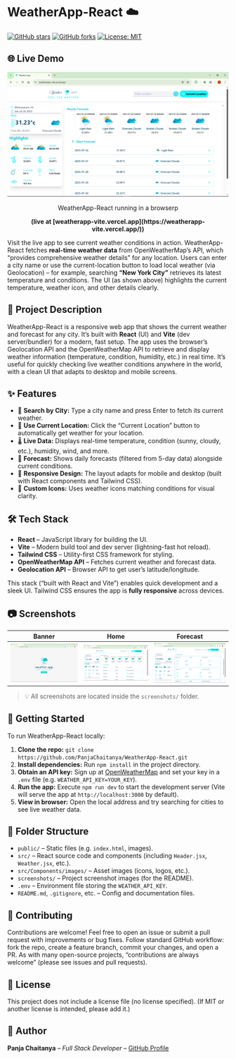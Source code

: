 # **WeatherApp-React** ☁️

[![GitHub stars](https://img.shields.io/github/stars/PanjaChaitanya/WeatherApp-React?style=social)](https://github.com/PanjaChaitanya/WeatherApp-React) [![GitHub forks](https://img.shields.io/github/forks/PanjaChaitanya/WeatherApp-React?style=social)](https://github.com/PanjaChaitanya/WeatherApp-React) [![License: MIT](https://img.shields.io/badge/License-MIT-green)]()

## 🌐 Live Demo
<div align="center">
  <img src="screenshots/Home.png" alt="Home Page"/>
  <p>WeatherApp-React running in a browserp</p>
  <b>(live at [weatherapp-vite.vercel.app](https://weatherapp-vite.vercel.app/))</b>
</div>


Visit the live app to see current weather conditions in action. WeatherApp-React fetches **real-time weather data** from OpenWeatherMap’s API, which “provides comprehensive weather details” for any location. Users can enter a city name or use the current-location button to load local weather (via Geolocation) – for example, searching **“New York City”** retrieves its latest temperature and conditions. The UI (as shown above) highlights the current temperature, weather icon, and other details clearly.

## 📖 Project Description

WeatherApp-React is a responsive web app that shows the current weather and forecast for any city. It’s built with **React** (UI) and **Vite** (dev server/bundler) for a modern, fast setup. The app uses the browser’s Geolocation API and the OpenWeatherMap API to retrieve and display weather information (temperature, condition, humidity, etc.) in real time. It’s useful for quickly checking live weather conditions anywhere in the world, with a clean UI that adapts to desktop and mobile screens.

## ✨ Features

* 🔎 **Search by City:** Type a city name and press Enter to fetch its current weather.
* 📍 **Use Current Location:** Click the “Current Location” button to automatically get weather for your location.
* 🌡️ **Live Data:** Displays real-time temperature, condition (sunny, cloudy, etc.), humidity, wind, and more.
* 📅 **Forecast:** Shows daily forecasts (filtered from 5-day data) alongside current conditions.
* 📱 **Responsive Design:** The layout adapts for mobile and desktop (built with React components and Tailwind CSS).
* 🎨 **Custom Icons:** Uses weather icons matching conditions for visual clarity.

## 🛠️ Tech Stack

* **React** – JavaScript library for building the UI.
* **Vite** – Modern build tool and dev server (lightning-fast hot reload).
* **Tailwind CSS** – Utility-first CSS framework for styling.
* **OpenWeatherMap API** – Fetches current weather and forecast data.
* **Geolocation API** – Browser API to get user’s latitude/longitude.

This stack (“built with React and Vite”) enables quick development and a sleek UI. Tailwind CSS ensures the app is **fully responsive** across devices.

## 📷 Screenshots
| Banner                           | Home                         | Forecast                               |
| ------------------------------------------ | -------------------------------------- | --------------------------------------- |
| ![Banner](screenshots/HomeBanner.png) | ![BMI](screenshots/Home.png) | ![Stopwatch](screenshots/Forecast.png) |

> 💡 All screenshots are located inside the `screenshots/` folder.

## 🚀 Getting Started

To run WeatherApp-React locally:

1. **Clone the repo:** `git clone https://github.com/PanjaChaitanya/WeatherApp-React.git`
2. **Install dependencies:** Run `npm install` in the project directory.
3. **Obtain an API key:** Sign up at [OpenWeatherMap](https://openweathermap.org/) and set your key in a `.env` file (e.g. `WEATHER_API_KEY=YOUR_KEY`).
4. **Run the app:** Execute `npm run dev` to start the development server (Vite will serve the app at `http://localhost:3000` by default).
5. **View in browser:** Open the local address and try searching for cities to see live weather data.

## 📁 Folder Structure

* `public/` – Static files (e.g. `index.html`, images).
* `src/` – React source code and components (including `Header.jsx`, `Weather.jsx`, etc.).
* `src/Components/images/` – Asset images (icons, logos, etc.).
* `screenshots/` – Project screenshot images (for the README).
* `.env` – Environment file storing the `WEATHER_API_KEY`.
* `README.md`, `.gitignore`, etc. – Config and documentation files.

## 🤝 Contributing

Contributions are welcome! Feel free to open an issue or submit a pull request with improvements or bug fixes. Follow standard GitHub workflow: fork the repo, create a feature branch, commit your changes, and open a PR. As with many open-source projects, “contributions are always welcome” (please see issues and pull requests).

## 📄 License

This project does not include a license file (no license specified). (If MIT or another license is intended, please add it.)

## 👤 Author

**Panja Chaitanya** – *Full Stack Developer* – [GitHub Profile](https://github.com/PanjaChaitanya)
